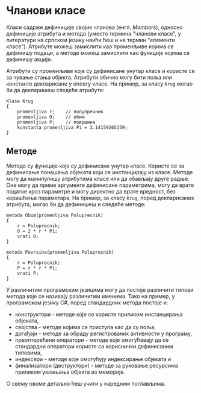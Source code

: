 # Чланови класе

Класе садрже дефиниције својих чланова (енгл. *Members*), односно дефиниције
атрибута и метода (уместо термина "чланови класе", у литератури на српском
језику наићи ћеш и на термин "елементи класе"). Атрибуте можеш замислити као
променљиве којима се дефинишу подаци, а методе можеш замислити као функције
којима се дефинишу акције.

Атрибути су променљиве које су дефинисане унутар класе и користе се за
чување стања објекта. Атрибути обично могу бити поља или константе декларисане
у опсегу класе. На пример, за класу `Krug` могао би да декларишеш следеће
атрибуте:

```text
Klasa Krug
{
    promenljiva r;    // полупречник
    promenljiva O;    // обим
    promenljiva P;    // површина
    konstanta promenljiva Pi = 3.14159265359;
}
```

## Методе

Методе су функције које су дефинисане унутар класе. Користе се за дефинисање
понашања објеката који се инстанцирају из класе. Методе могу да манипулишу
атрибутима класе или да обављају друге радње. Оне могу да приме аргументе
дефинисане параметрима, могу да врате податке кроз параметре и могу директно
да врате вредност, без коришћења параметара. На пример, за класу `Krug`, поред
декларисаних атрибута, могао би да дефинишеш и следеће методе:

```text
metoda Obim(promenljiva Poluprecnik)
{
    r = Poluprecnik;
    O = 2 * r * Pi;
    vrati O;
}

metoda Povrsina(promenljiva Poluprecnik)
{
    r = Poluprecnik;
    P = r * r * Pi;
    vrati P;
}
```

У различитим програмским језицима могу да постоје различити типови метода које
се називају различитим именима. Тако на пример, у програмском језику C#, поред
стандардних метода постоје и:

* конструктори - методе које се користе приликом инстанцирања објеката,
* својства - методе којима се приступа као да су поља,
* догађаји - методе за обраду регистрованих активности у програму,
* преоптерећени оператори - методе које омогућавају да се стандардни
оператори користе са кориснички дефинисаним типовима,
* индексери - методе које омогућују индексирање објеката и
* финализатори (деструктори) - методе за руковање ресурсима приликом уклањања
објекта из меморије.

О свему овоме детаљно ћеш учити у наредним поглављима.
